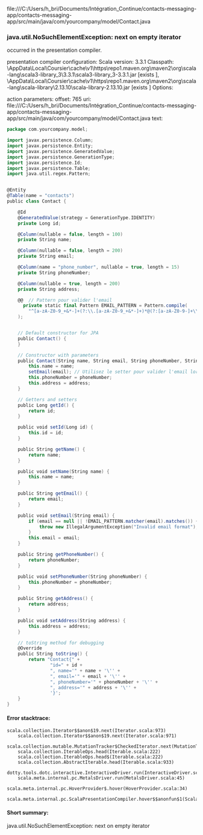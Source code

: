 file:///C:/Users/h_bri/Documents/Intégration_Continue/contacts-messaging-app/contacts-messaging-app/src/main/java/com/yourcompany/model/Contact.java
### java.util.NoSuchElementException: next on empty iterator

occurred in the presentation compiler.

presentation compiler configuration:
Scala version: 3.3.1
Classpath:
<HOME>\AppData\Local\Coursier\cache\v1\https\repo1.maven.org\maven2\org\scala-lang\scala3-library_3\3.3.1\scala3-library_3-3.3.1.jar [exists ], <HOME>\AppData\Local\Coursier\cache\v1\https\repo1.maven.org\maven2\org\scala-lang\scala-library\2.13.10\scala-library-2.13.10.jar [exists ]
Options:



action parameters:
offset: 765
uri: file:///C:/Users/h_bri/Documents/Intégration_Continue/contacts-messaging-app/contacts-messaging-app/src/main/java/com/yourcompany/model/Contact.java
text:
```scala
package com.yourcompany.model;

import javax.persistence.Column;
import javax.persistence.Entity;
import javax.persistence.GeneratedValue;
import javax.persistence.GenerationType;
import javax.persistence.Id;
import javax.persistence.Table;
import java.util.regex.Pattern;


@Entity
@Table(name = "contacts")
public class Contact {

    @Id
    @GeneratedValue(strategy = GenerationType.IDENTITY)
    private Long id;

    @Column(nullable = false, length = 100)
    private String name;

    @Column(nullable = false, length = 200)
    private String email;

    @Column(name = "phone_number", nullable = true, length = 15)
    private String phoneNumber;

    @Column(nullable = true, length = 200)
    private String address;

    @@  // Pattern pour valider l'email
      private static final Pattern EMAIL_PATTERN = Pattern.compile(
        "^[a-zA-Z0-9_+&*-]+(?:\\.[a-zA-Z0-9_+&*-]+)*@(?:[a-zA-Z0-9-]+\\.)+[a-zA-Z]{2,7}$"
    );


    // Default constructor for JPA
    public Contact() {
    }

    // Constructor with parameters
    public Contact(String name, String email, String phoneNumber, String address) {
        this.name = name;
        setEmail(email); // Utilisez le setter pour valider l'email lors de la création
        this.phoneNumber = phoneNumber;
        this.address = address;
    }

    // Getters and setters
    public Long getId() {
        return id;
    }

    public void setId(Long id) {
        this.id = id;
    }

    public String getName() {
        return name;
    }

    public void setName(String name) {
        this.name = name;
    }

    public String getEmail() {
        return email;
    }

    public void setEmail(String email) {
        if (email == null || !EMAIL_PATTERN.matcher(email).matches()) {
            throw new IllegalArgumentException("Invalid email format");
        }
        this.email = email;
    }

    public String getPhoneNumber() {
        return phoneNumber;
    }

    public void setPhoneNumber(String phoneNumber) {
        this.phoneNumber = phoneNumber;
    }

    public String getAddress() {
        return address;
    }

    public void setAddress(String address) {
        this.address = address;
    }

    // toString method for debugging
    @Override
    public String toString() {
        return "Contact{" +
                "id=" + id +
                ", name='" + name + '\'' +
                ", email='" + email + '\'' +
                ", phoneNumber='" + phoneNumber + '\'' +
                ", address='" + address + '\'' +
                '}';
    }
}

```



#### Error stacktrace:

```
scala.collection.Iterator$$anon$19.next(Iterator.scala:973)
	scala.collection.Iterator$$anon$19.next(Iterator.scala:971)
	scala.collection.mutable.MutationTracker$CheckedIterator.next(MutationTracker.scala:76)
	scala.collection.IterableOps.head(Iterable.scala:222)
	scala.collection.IterableOps.head$(Iterable.scala:222)
	scala.collection.AbstractIterable.head(Iterable.scala:933)
	dotty.tools.dotc.interactive.InteractiveDriver.run(InteractiveDriver.scala:168)
	scala.meta.internal.pc.MetalsDriver.run(MetalsDriver.scala:45)
	scala.meta.internal.pc.HoverProvider$.hover(HoverProvider.scala:34)
	scala.meta.internal.pc.ScalaPresentationCompiler.hover$$anonfun$1(ScalaPresentationCompiler.scala:352)
```
#### Short summary: 

java.util.NoSuchElementException: next on empty iterator